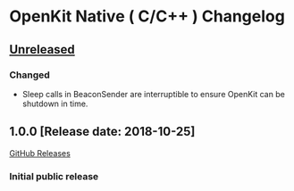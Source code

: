 # OpenKit Native ( C/C++ ) Changelog

## [Unreleased](https://github.com/Dynatrace/openkit-native/compare/v1.0.0...HEAD)

### Changed
- Sleep calls in BeaconSender are interruptible to ensure OpenKit can be shutdown in time.

## 1.0.0 [Release date: 2018-10-25]
[GitHub Releases](https://github.com/Dynatrace/openkit-native/releases/tag/v1.0.0)

### Initial public release